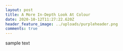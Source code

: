 ```yaml
---
layout: post
title: A More In-Depth Look At Colour
date: 2020-10-12T11:27:22.620Z
header_feature_image: ../uploads/purpleheader.png
comments: true
---
```

sample text
